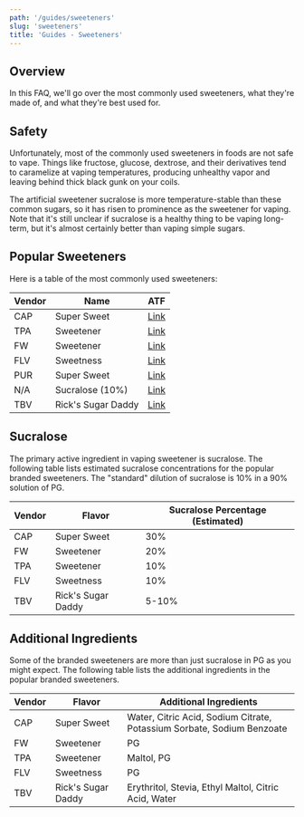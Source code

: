 ```yaml
---
path: '/guides/sweeteners'
slug: 'sweeteners'
title: 'Guides - Sweeteners'
---
```


## Overview

In this FAQ, we'll go over the most commonly used sweeteners, what they're made of, and what they're best used for.

## Safety

Unfortunately, most of the commonly used sweeteners in foods are not safe to vape. Things like fructose, glucose, dextrose, and their derivatives tend to caramelize at vaping temperatures, producing unhealthy vapor and leaving behind thick black gunk on your coils.

The artificial sweetener sucralose is more temperature-stable than these common sugars, so it has risen to prominence as the sweetener for vaping. Note that it's still unclear if sucralose is a healthy thing to be vaping long-term, but it's almost certainly better than vaping simple sugars.

## Popular Sweeteners

Here is a table of the most commonly used sweeteners:

| Vendor | Name               | ATF                                                                          |
| ------ | ------------------ | ---------------------------------------------------------------------------- |
| CAP    | Super Sweet        | [Link](https://alltheflavors.com/flavors/capella-super-sweet)                |
| TPA    | Sweetener          | [Link](https://alltheflavors.com/flavors/the-flavor-apprentice-sweetener)    |
| FW     | Sweetener          | [Link](https://alltheflavors.com/flavors/flavor-west-sweetener)              |
| FLV    | Sweetness          | [Link](https://alltheflavors.com/flavors/flavorah-sweetness)                 |
| PUR    | Super Sweet        | [Link](https://alltheflavors.com/flavors/purilum-super-sweet)                |
| N/A    | Sucralose (10%)    | [Link](https://alltheflavors.com/flavors/other-sweetener-sucralose)          |
| TBV    | Rick's Sugar Daddy | [Link](https://alltheflavors.com/flavors/the-broke-vaper-rick-s-sugar-daddy) |

## Sucralose

The primary active ingredient in vaping sweetener is sucralose. The following table lists estimated sucralose concentrations for the popular branded sweeteners. The "standard" dilution of sucralose is 10% in a 90% solution of PG.

| Vendor | Flavor             | Sucralose Percentage (Estimated) |
| ------ | ------------------ | -------------------------------- |
| CAP    | Super Sweet        | 30%                              |
| FW     | Sweetener          | 20%                              |
| TPA    | Sweetener          | 10%                              |
| FLV    | Sweetness          | 10%                              |
| TBV    | Rick's Sugar Daddy | 5-10%                            |

## Additional Ingredients

Some of the branded sweeteners are more than just sucralose in PG as you might expect. The following table lists the additional ingredients in the popular branded sweeteners.

| Vendor | Flavor             | Additional Ingredients                                                 |
| ------ | ------------------ | ---------------------------------------------------------------------- |
| CAP    | Super Sweet        | Water, Citric Acid, Sodium Citrate, Potassium Sorbate, Sodium Benzoate |
| FW     | Sweetener          | PG                                                                     |
| TPA    | Sweetener          | Maltol, PG                                                             |
| FLV    | Sweetness          | PG                                                                     |
| TBV    | Rick's Sugar Daddy | Erythritol, Stevia, Ethyl Maltol, Citric Acid, Water                   |
